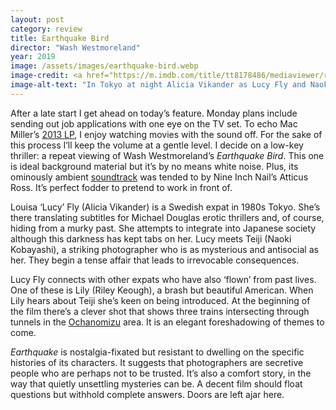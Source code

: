 ```yaml
---
layout: post
category: review
title: Earthquake Bird
director: "Wash Westmoreland"
year: 2019
image: /assets/images/earthquake-bird.webp
image-credit: <a href="https://m.imdb.com/title/tt8178486/mediaviewer/rm2725560065">A24</a>
image-alt-text: "In Tokyo at night Alicia Vikander as Lucy Fly and Naoki Kobayashi as Teiji embrace each other; Teiji holds Lucy's head tenderly with his right hand to comfort her."
---
```


After a late start I get ahead on today’s feature. Monday plans include sending out job applications with one eye on the TV set. To echo Mac Miller’s [2013 LP](https://en.wikipedia.org/wiki/Watching_Movies_with_the_Sound_Off), I enjoy watching movies with the sound off. For the sake of this process I’ll keep the volume at a gentle level. I decide on a low-key thriller: a repeat viewing of Wash Westmoreland’s _Earthquake Bird_. This one is ideal background material but it’s by no means white noise. Plus, its ominously ambient [soundtrack](https://www.youtube.com/watch?v=lnB6pFwbYZk&ab_channel=AtticusRoss-Topic) was tended to by Nine Inch Nail’s Atticus Ross. It’s perfect fodder to pretend to work in front of.

Louisa ‘Lucy’ Fly (Alicia Vikander) is a Swedish expat in 1980s Tokyo. She’s there translating subtitles for Michael Douglas erotic thrillers and, of course, hiding from a murky past. She attempts to integrate into Japanese society although this darkness has kept tabs on her. Lucy meets Teiji (Naoki Kobayashi), a striking photographer who is as mysterious and antisocial as her. They begin a tense affair that leads to irrevocable consequences.

Lucy Fly connects with other expats who have also ‘flown’ from past lives. One of these is Lily (Riley Keough), a brash but beautiful American. When Lily hears about Teiji she’s keen on being introduced. At the beginning of the film there’s a clever shot that shows three trains intersecting through tunnels in the [Ochanomizu](https://www.youtube.com/watch?v=8e2Cmek3HeE&ab_channel=SusanMcCormac) area. It is an elegant foreshadowing of themes to come.

_Earthquake_ is nostalgia-fixated but resistant to dwelling on the specific histories of its characters. It suggests that photographers are secretive people who are perhaps not to be trusted. It’s also a comfort story, in the way that quietly unsettling mysteries can be. A decent film should float questions but withhold complete answers. Doors are left ajar here.
